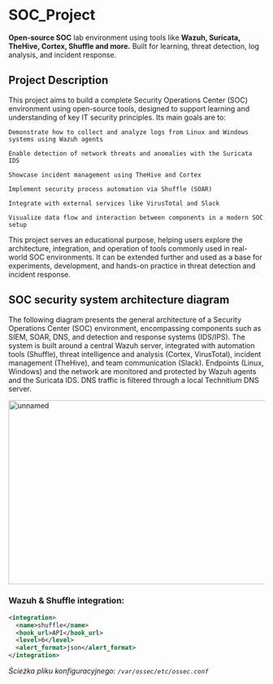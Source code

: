 # SOC_Project
**Open-source SOC** lab environment using tools like **Wazuh, Suricata, TheHive, Cortex, Shuffle and more.** Built for learning, threat detection, log analysis, and incident response.

## Project Description

This project aims to build a complete Security Operations Center (SOC) environment using open-source tools, designed to support learning and understanding of key IT security principles. Its main goals are to:

    Demonstrate how to collect and analyze logs from Linux and Windows systems using Wazuh agents

    Enable detection of network threats and anomalies with the Suricata IDS

    Showcase incident management using TheHive and Cortex

    Implement security process automation via Shuffle (SOAR)

    Integrate with external services like VirusTotal and Slack

    Visualize data flow and interaction between components in a modern SOC setup

This project serves an educational purpose, helping users explore the architecture, integration, and operation of tools commonly used in real-world SOC environments. It can be extended further and used as a base for experiments, development, and hands-on practice in threat detection and incident response.

## SOC security system architecture diagram

The following diagram presents the general architecture of a Security Operations Center (SOC) environment, encompassing components such as SIEM, SOAR, DNS, and detection and response systems (IDS/IPS). The system is built around a central Wazuh server, integrated with automation tools (Shuffle), threat intelligence and analysis (Cortex, VirusTotal), incident management (TheHive), and team communication (Slack). Endpoints (Linux, Windows) and the network are monitored and protected by Wazuh agents and the Suricata IDS. DNS traffic is filtered through a local Technitium DNS server.

<img width="512" height="362" alt="unnamed" src="https://github.com/user-attachments/assets/0b07ca1d-1ecb-4a23-a504-32bba53d4048" />


### Wazuh & Shuffle integration:

```xml
<integration>
  <name>shuffle</name>
  <hook_url>API</hook_url>
  <level>6</level>
  <alert_format>json</alert_format>
</integration>
```

_Ścieżka pliku konfiguracyjnego: `/var/ossec/etc/ossec.conf`_

